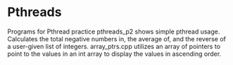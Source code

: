 # Pthreads
Programs for Pthread practice
pthreads_p2 shows simple pthread usage. Calculates the total negative numbers in, the average of, and the reverse of a user-given list of integers.
array_ptrs.cpp utilizes an array of pointers to point to the values in an int array to display the values in ascending order.
